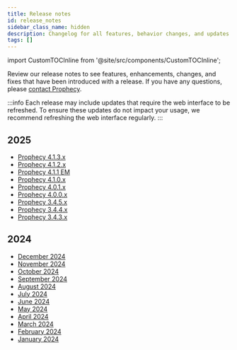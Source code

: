 ```yaml
---
title: Release notes
id: release_notes
sidebar_class_name: hidden
description: Changelog for all features, behavior changes, and updates
tags: []
---
```


import CustomTOCInline from '@site/src/components/CustomTOCInline';

Review our release notes to see features, enhancements, changes, and fixes that have been introduced with a release. If you have any questions, please [contact Prophecy](mailto:contact.us@Prophecy.io).

:::info
Each release may include updates that require the web interface to be refreshed.
To ensure these updates do not impact your usage, we recommend refreshing the web interface regularly.
:::

## 2025

- [Prophecy 4.1.3.x](/release_notes/2025/4-1-3)
- [Prophecy 4.1.2.x](/release_notes/2025/4-1-2)
- [Prophecy 4.1.1 EM](docs/release_notes/2025/4-1-1.md)
- [Prophecy 4.1.0.x](docs/release_notes/2025/4-1-0.md)
- [Prophecy 4.0.1.x](docs/release_notes/2025/4-0-1.md)
- [Prophecy 4.0.0.x](docs/release_notes/2025/4-0-0.md)
- [Prophecy 3.4.5.x](docs/release_notes/2025/3-4-5.md)
- [Prophecy 3.4.4.x](docs/release_notes/2025/3-4-4.md)
- [Prophecy 3.4.3.x](docs/release_notes/2025/3-4-3.md)

## 2024

- [December 2024](docs/release_notes/2024/dec2024.md)
- [November 2024](docs/release_notes/2024/nov2024.md)
- [October 2024](docs/release_notes/2024/October_2024/October_2024.md)
- [September 2024](docs/release_notes/2024/sept2024.md)
- [August 2024](docs/release_notes/2024/August_2024/August_2024.md)
- [July 2024](docs/release_notes/2024/july2024.md)
- [June 2024](docs/release_notes/2024/june2024.md)
- [May 2024](docs/release_notes/2024/may2024.md)
- [April 2024](docs/release_notes/2024/april2024.md)
- [March 2024](docs/release_notes/2024/march2024.md)
- [February 2024](docs/release_notes/2024/feb2024.md)
- [January 2024](docs/release_notes/2024/jan2024.md)
